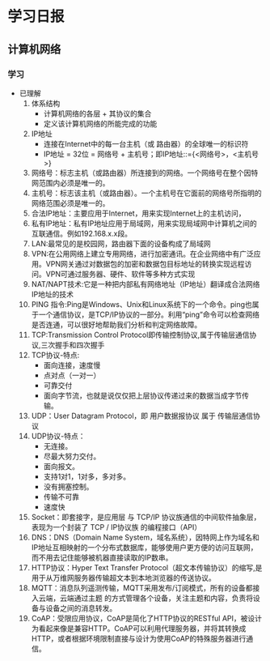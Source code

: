 # 学习日报
## 计算机网络
### 学习
* 已理解
    1. 体系结构
        * 计算机网络的各层 + 其协议的集合
        * 定义该计算机网络的所能完成的功能
    2. IP地址
        * 连接在Internet中的每一台主机（或 路由器）的全球唯一的标识符
        * IP地址 = 32位 = 网络号 + 主机号；即IP地址::={<网络号>，<主机号>} 
    3. 网络号：标志主机（或路由器）所连接到的网络。一个网络号在整个因特网范围内必须是唯一的。
    4. 主机号：标志该主机（或路由器）。一个主机号在它面前的网络号所指明的网络范围必须是唯一的。
    5. 合法IP地址：主要应用于Internet，用来实现Internet上的主机访问，
    6. 私有IP地址：私有IP地址应用于局域网，用来实现局域网中计算机之间的互联通信。例如192.168.x.x段。
    7. LAN:最常见的是校园网，路由器下面的设备构成了局域网
    8. VPN:在公用网络上建立专用网络，进行加密通讯。在企业网络中有广泛应用。VPN网关通过对数据包的加密和数据包目标地址的转换实现远程访问。VPN可通过服务器、硬件、软件等多种方式实现
    9. NAT/NAPT技术:它是一种把内部私有网络地址（IP地址）翻译成合法网络IP地址的技术
    10. PING 指令:Ping是Windows、Unix和Linux系统下的一个命令。ping也属于一个通信协议，是TCP/IP协议的一部分。利用“ping”命令可以检查网络是否连通，可以很好地帮助我们分析和判定网络故障。
    11. TCP:Transmission Control Protocol即传输控制协议,属于传输层通信协议,三次握手和四次握手
    12. TCP协议-特点:
        * 面向连接，速度慢
        * 点对点（一对一）
        * 可靠交付
        * 面向字节流，也就是说仅仅把上层协议传递过来的数据当成字节传输。
    13. UDP：User Datagram Protocol，即 用户数据报协议
        属于 传输层通信协议
    14. UDP协议-特点：
        * 无连接。 
        * 尽最大努力交付。
        * 面向报文。
        * 支持1对1，1对多，多对多。
        * 没有拥塞控制。 
        * 传输不可靠
        * 速度快
    15. Socket：即套接字，是应用层 与 TCP/IP 协议族通信的中间软件抽象层，表现为一个封装了 TCP / IP协议族 的编程接口（API）
    16. DNS：DNS（Domain Name System，域名系统），因特网上作为域名和IP地址互相映射的一个分布式数据库，能够使用户更方便的访问互联网，而不用去记住能够被机器直接读取的IP数串。
    17. HTTP协议：Hyper Text Transfer Protocol（超文本传输协议）的缩写,是用于从万维网服务器传输超文本到本地浏览器的传送协议。
    18. MQTT：消息队列遥测传输，MQTT采用发布/订阅模式，所有的设备都接入云端，云端通过主题 的方式管理各个设备，关注主题和内容，负责将设备与设备之间的消息转发。
    19. CoAP：受限应用协议，CoAP是简化了HTTP协议的RESTful API，被设计为看起来像是兼容HTTP。CoAP可以利用代理服务器，并将其转换成HTTP，或者根据环境限制直接与设计为使用CoAP的特殊服务器进行通信。







